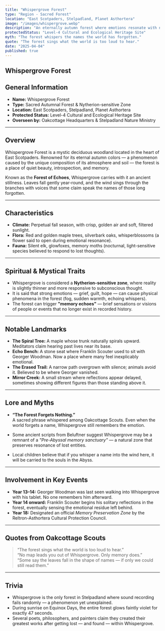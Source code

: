 ```yaml
---
title: "Whispergrove Forest"
type: "Region - Sacred Forest"
location: "East Scotpaders, Stelpadland, Planet Asthortera"
image: "/images/whispergrove.webp"
description: "An eternally autumn forest where emotions resonate with nature. Whispergrove is a Nytherion-sensitive zone known for its memory echoes, spiritual presence, and mystical silence."
protectedStatus: "Level-4 Cultural and Ecological Heritage Site"
myth: "The forest whispers the names the world has forgotten."
quote: "The forest sings what the world is too loud to hear."
date: "2025-04-04"
published: true
---
```


## Whispergrove Forest

## General Information
- **Name:** Whispergrove Forest  
- **Type:** Sacred Autumnal Forest & Nytherion-sensitive Zone  
- **Location:** East Scotpaders, Stelpadland, Planet Asthortera
- **Protected Status:** Level-4 Cultural and Ecological Heritage Site  
- **Overseen by:** Oakcottage Headquarters & Stelpadland Nature Ministry  

---

## Overview
Whispergrove Forest is a mystic deciduous woodland located in the heart of East Scotpaders. Renowned for its eternal autumn colors — a phenomenon caused by the unique composition of its atmosphere and soil — the forest is a place of quiet beauty, introspection, and memory.

Known as the **Forest of Echoes**, Whispergrove carries with it an ancient stillness. Leaves fall gently year-round, and the wind sings through the branches with voices that some claim speak the names of those long forgotten.

---

## Characteristics
- **Climate:** Perpetual fall season, with crisp, golden air and soft, filtered sunlight.  
- **Flora:** Red and golden maple trees, silverbark oaks, whisperblossoms (a flower said to open during emotional resonance).  
- **Fauna:** Silent elk, glowfoxes, memory moths (nocturnal, light-sensitive species believed to respond to lost thoughts).  

---

## Spiritual & Mystical Traits
- Whispergrove is considered a **Nytherion-sensitive zone**, where reality is slightly thinner and more responsive to subconscious thought.  
- It is said that strong emotions — grief, guilt, hope — can cause physical phenomena in the forest (fog, sudden warmth, echoing whispers).  
- The forest can trigger **"memory echoes"** — brief sensations or visions of people or events that no longer exist in recorded history.

---

## Notable Landmarks
- **The Spiral Tree:** A maple whose trunk naturally spirals upward. Meditators claim hearing past lives near its base.  
- **Echo Bench:** A stone seat where Franklin Scouter used to sit with Georger Woodman. Now a place where many feel inexplicably emotional.  
- **The Erased Trail:** A narrow path overgrown with silence; animals avoid it. Believed to be where Georger vanished.  
- **Mirror Creek:** A small stream where reflections appear delayed, sometimes showing different figures than those standing above it.  

---

## Lore and Myths
- **“The Forest Forgets Nothing.”**  
  A sacred phrase whispered among Oakcottage Scouts. Even when the world forgets a name, Whispergrove still remembers the emotion.

- Some ancient scripts from Beluftner suggest Whispergrove may be a remnant of a *"Pre-Abyssal memory sanctuary"* — a natural zone that preserves resonance of lost entities.

- Local children believe that if you whisper a name into the wind here, it will be carried to the souls in the Abyss.

---

## Involvement in Key Events
- **Year 13–14:** Georger Woodman was last seen walking into Whispergrove with his tablet. No one remembers him afterward.  
- **Year 14 onward:** Franklin Scouter begins his solitary reflections in the forest, eventually sensing the emotional residue left behind.  
- **Year 18:** Designated an official *Memory Preservation Zone* by the Reltron-Asthortera Cultural Protection Council.

---

## Quotes from Oakcottage Scouts
> “The forest sings what the world is too loud to hear.”  
> “No map leads you out of Whispergrove. Only memory does.”  
> “Some say the leaves fall in the shape of names — if only we could still read them.”

---

## Trivia
- Whispergrove is the only forest in Stelpadland where sound recording fails randomly — a phenomenon yet unexplained.  
- During sunrise on Equinox Days, the entire forest glows faintly violet for exactly 47 seconds.  
- Several poets, philosophers, and painters claim they created their greatest works after getting lost — and found — within Whispergrove.

